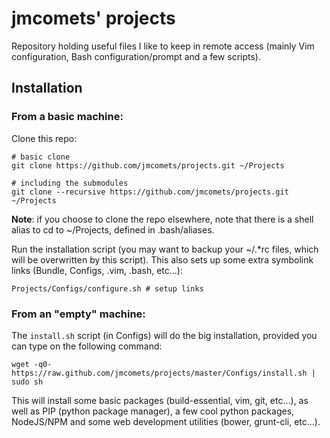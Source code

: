 jmcomets' projects
==================

Repository holding useful files I like to keep in remote access
(mainly Vim configuration, Bash configuration/prompt and a few scripts).

## Installation

### From a basic machine:

Clone this repo:

    # basic clone
    git clone https://github.com/jmcomets/projects.git ~/Projects

    # including the submodules
    git clone --recursive https://github.com/jmcomets/projects.git ~/Projects

__Note__: if you choose to clone the repo elsewhere, note that there is a
shell alias to cd to ~/Projects, defined in .bash/aliases.

Run the installation script (you may want to backup your ~/.\*rc files,
which will be overwritten by this script). This also sets up some extra
symbolink links (Bundle, Configs, .vim, .bash, etc...):

    Projects/Configs/configure.sh # setup links

### From an "empty" machine:

The `install.sh` script (in Configs) will do the big installation,
provided you can type on the following command:

    wget -q0- https://raw.github.com/jmcomets/projects/master/Configs/install.sh | sudo sh

This will install some basic packages (build-essential, vim, git, etc...), as well as
PIP (python package manager), a few cool python packages, NodeJS/NPM and some
web development utilities (bower, grunt-cli, etc...).
